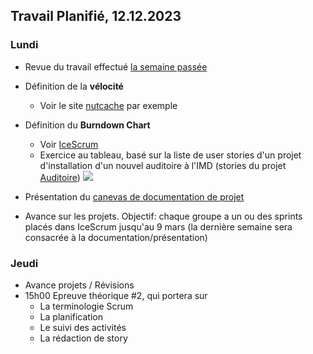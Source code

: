 ## Travail Planifié, 12.12.2023

### Lundi

- Revue du travail effectué [la semaine passée](Semaine5.md)
- Définition de la **vélocité**
  - Voir le site [nutcache](https://www.nutcache.com/fr/blog/la-velocite-agile-definition-calcul-et-bonne-utilisation/) par exemple

- Définition du **Burndown Chart**

  - Voir [IceScrum](https://www.icescrum.com/documentation/indicators-and-reporting/?utm_source=tool&utm_medium=link&utm_campaign=icescrum)
  - Exercice au tableau, basé sur la liste de user stories d'un projet d'installation d'un nouvel auditoire à l'IMD (stories du projet [Auditoire](https://cloud.icescrum.com/p/AUDITOIRE/#/backlog/backlog))
  ![](../Mat%C3%A9riel/planification%20initiale.jpg)

- Présentation du [canevas de documentation de projet](../Mat%C3%A9riel/m-proj-rapport.dotx)

- Avance sur les projets. Objectif: chaque groupe a un ou des sprints placés dans IceScrum jusqu'au 9 mars (la dernière semaine sera consacrée à la documentation/présentation)

### Jeudi

- Avance projets / Révisions
- 15h00 Epreuve théorique #2, qui portera sur
  - La terminologie Scrum
  - La planification
  - Le suivi des activités
  - La rédaction de story